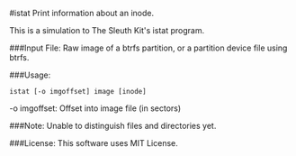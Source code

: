 #istat
Print information about an inode.

This is a simulation to The Sleuth Kit's istat program.

###Input File:
Raw image of a btrfs partition, or a partition device file using btrfs.

###Usage:
```
istat [-o imgoffset] image [inode]
```

-o imgoffset: Offset into image file (in sectors)

###Note:
Unable to distinguish files and directories yet.

###License:
This software uses MIT License.